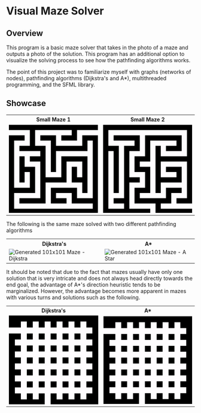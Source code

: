 # Visual Maze Solver

## Overview
This program is a basic maze solver that takes in the photo of a maze and outputs a photo of the solution. This program has an additional option to visualize the solving process to see how the pathfinding algorithms works.

The point of this project was to familiarize myself with graphs (networks of nodes), pathfinding algorithms (Dijkstra's and A*), multithreaded programming, and the SFML library. 

## Showcase
<!---All of these gifs have been manually synchronized to have a total of 150 frames and to start solving on the 30th frame. These were shot with OBS and then edited on ezgif.com--->
<table style="width:100">
  <tr>
    <th>Small Maze 1</th>
    <th>Small Maze 2</th>
  </tr>
  <tr>
    <td><img src="Maze Gifs/Generated Small Maze - Dijkstra.gif" alt="Generated Small Maze - Dijkstra"  width=250/></td>
    <td><img src="Maze Gifs/Generated Small Maze 2 - Dijkstra.gif" alt="Generated Small Maze 2 - Dijkstra"  width=250/></td>
  </tr>
</table>

The following is the same maze solved with two different pathfinding algorithms 

<table style="width:100">
  <tr>
    <th>Dijkstra's</th>
    <th>A*</th>
  </tr>
  <tr>
    <td><img src="Maze Gifs/Generated 101x101 Maze - Dijkstra.gif" alt="Generated 101x101 Maze - Dijkstra"  width=250/></td>
    <td><img src="Maze Gifs/Generated 101x101 Maze - A Star.gif" alt="Generated 101x101 Maze - A Star"  width=250/></td>
  </tr>
</table>

It should be noted that due to the fact that mazes usually have only one solution that is very intricate and does not always head directly towards the end goal, the advantage of A*'s direction heuristic tends to be marginalized. However, the advantage becomes more apparent in mazes with various turns and solutions such as the following. 

<table style="width:100">
  <tr>
    <th>Dijkstra's</th>
    <th>A*</th>
  </tr>
  <tr>
    <td><img src="Maze Gifs/Neutral Maze - Dijkstra.gif" alt="Neutral Maze - Dijkstra"  width=250/></td>
    <td><img src="Maze Gifs/Neutral Maze - A Star.gif" alt="Neutral Maze - A Star"  width=250/></td>
  </tr>
</table>
